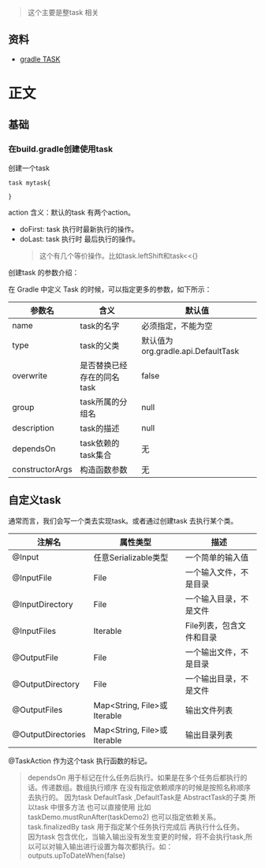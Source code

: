 > 这个主要是整task 相关
## 资料
* [gradle TASK](https://docs.gradle.org/current/dsl/org.gradle.api.Task.html#org.gradle.api.Task)
# 正文
## 基础
### 在build.gradle创建使用task
创建一个task
```aidl
task mytask{

}
```
action 含义：默认的task 有两个action。
* doFirst: task 执行时最新执行的操作。
* doLast: task 执行时 最后执行的操作。
    > 这个有几个等价操作。比如task.leftShift和task<<{}

创建task 的参数介绍：

在 Gradle 中定义 Task 的时候，可以指定更多的参数，如下所示：

| 参数名          | 含义                       | 默认值                             |
| --------------- | -------------------------- | ---------------------------------- |
| name            | task的名字                 | 必须指定，不能为空                 |
| type            | task的父类                 | 默认值为org.gradle.api.DefaultTask |
| overwrite       | 是否替换已经存在的同名task | false                              |
| group           | task所属的分组名           | null                               |
| description     | task的描述                 | null                               |
| dependsOn       | task依赖的task集合         | 无                                 |
| constructorArgs | 构造函数参数               | 无                                 |

## 自定义task 

通常而言，我们会写一个类去实现task。或者通过创建task 去执行某个类。

| 注解名             | 属性类型                    | 描述                     |
| ------------------ | --------------------------- | ------------------------ |
| @Input             | 任意Serializable类型        | 一个简单的输入值         |
| @InputFile         | File                        | 一个输入文件，不是目录   |
| @InputDirectory    | File                        | 一个输入目录，不是文件   |
| @InputFiles        | Iterable                    | File列表，包含文件和目录 |
| @OutputFile        | File                        | 一个输出文件，不是目录   |
| @OutputDirectory   | File                        | 一个输出目录，不是文件   |
| @OutputFiles       | Map<String, File>或Iterable | 输出文件列表             |
| @OutputDirectories | Map<String, File>或Iterable | 输出目录列表             |

@TaskAction 作为这个task 执行函数的标记。

> dependsOn 用于标记在什么任务后执行。如果是在多个任务后都执行的话。传递数组。数组执行顺序 在没有指定依赖顺序的时候是按照名称顺序去执行的。
> 因为task DefaultTask ,DefaultTask是 AbstractTask的子类 所以task 中很多方法 也可以直接使用 比如 taskDemo.mustRunAfter(taskDemo2) 也可以指定依赖关系。
> task.finalizedBy task 用于指定某个任务执行完成后 再执行什么任务。  
> 因为task 包含优化，当输入输出没有发生变更的时候，将不会执行task,所以可以对输入输出进行设置为每次都执行。如：outputs.upToDateWhen{false}
